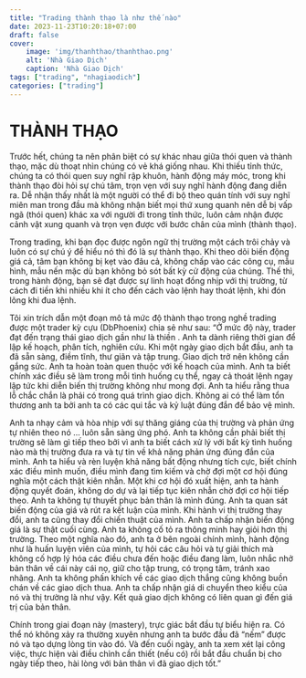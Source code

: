 ```yaml
---
title: "Trading thành thạo là như thế nào"
date: 2023-11-23T10:20:18+07:00
draft: false
cover:
    image: 'img/thanhthao/thanhthao.png'
    alt: 'Nhà Giao Dịch'
    caption: 'Nhà Giao Dịch'
tags: ["trading", "nhagiaodich"]
categories: ["trading"]
---
```


# THÀNH THẠO

Trước hết, chúng ta nên phân biệt có sự khác nhau giữa thói quen và thành thạo, mặc dù thoạt nhìn chúng có vẻ khá giống nhau. Khi thiếu tỉnh thức, chúng ta có thói quen suy nghĩ rập khuôn, hành động máy móc, trong khi thành thạo đòi hỏi sự chú tâm, trọn vẹn với suy nghĩ hành động đang diễn ra. Dễ  nhận thấy nhất là một người có thể đi bộ theo quán tính với suy nghĩ miên man trong đầu mà không nhận biết mọi thứ xung quanh nên dễ bị vấp ngã (thói quen) khác xa với người đi trong tỉnh thức, luôn cảm nhận được cảnh vật xung quanh và trọn vẹn được với bước chân của mình (thành thạo).

Trong trading, khi bạn đọc được ngôn ngữ thị trường một cách trôi chảy và luôn có sự chú ý để  hiểu nó thì đó là sự thành thạo. Khi theo dõi biến động giá cả, tâm bạn không bị kẹt vào đâu cả, không chấp vào các công cụ, mẫu hình, mẫu nến mặc dù bạn không bỏ sót bất kỳ cử động của chúng. Thế thì, trong hành động, bạn sẽ đạt được sự linh hoạt đồng nhịp với thị trường, từ cách đi tiền khi nhiều khi ít cho đến cách vào lệnh hay thoát lệnh, khi đón lõng khi đua lệnh.

Tôi xin trích dẫn một đoạn mô tả mức độ thành thạo trong nghề trading được một trader kỳ cựu (DbPhoenix) chia sẻ như sau:
“Ở mức độ này, trader đạt đến trạng thái giao dịch gần như là thiền . Anh ta dành riêng thời gian để lập kế hoạch, phân tích, nghiên cứu. Khi một ngày giao dịch bắt đầu, anh ta đã sẵn sàng, điềm tĩnh, thư giãn và tập trung.
Giao dịch trở nên không cần gắng sức. Anh ta hoàn toàn quen thuộc với kế hoạch của mình. Anh ta biết chính xác điều sẽ làm trong mỗi tình huống cụ thể, ngay cả thoát lệnh ngay lập tức khi diễn biến thị trường không như mong đợi. Anh ta hiểu rằng thua lỗ chắc chắn là phải có trong quá trình giao dịch. Không ai có thể làm tổn thương anh ta bởi anh ta có các qui tắc và kỷ luật đúng đắn để bảo vệ mình.

Anh ta nhạy cảm và hòa nhịp với sự thăng giáng của thị trường và phản ứng tự nhiên theo nó ... luôn sẵn sàng ứng phó. Anh ta không cần phải biết thị trường sẽ làm gì tiếp theo bởi vì anh ta biết cách xử lý với bất kỳ tình huống nào mà thị trường đưa ra và tự tin về khả năng phản ứng đúng đắn của mình. Anh ta hiểu và rèn luyện khả năng bất động nhưng tích cực, biết chính xác điều mình muốn, điều mình đang tìm kiếm và chờ đợi một cơ hội đúng nghĩa một cách thật kiên nhẫn. Một khi cơ hội đó xuất hiện, anh ta hành động quyết đoán, không do dự và lại tiếp tục kiên nhẫn chờ đợi cơ hội tiếp theo. Anh ta không tự thuyết phục bản thân là mình đúng. Anh ta quan sát biến động của giá và rút ra kết luận của mình. Khi hành vi thị trường thay đổi, anh ta cũng thay đổi chiến thuật của mình. Anh ta chấp nhận biến động giá là sự thật cuối cùng. Anh ta không cố tỏ ra thông minh hay giỏi hơn thị trường. Theo một nghĩa nào đó, anh ta ở bên ngoài chính mình, hành động như là huấn luyện viên của mình, tự hỏi các câu hỏi và tự giải thích mà không cố hợp lý hóa các điều chưa đến hoặc điều đang làm, luôn nhắc nhở bản thân về cái này cái nọ, giữ cho tập trung, có trọng tâm, tránh xao nhãng. Anh ta không phấn khích về các giao dịch thắng cũng không buồn chán về các giao dịch thua. Anh ta chấp nhận giá di chuyển theo kiểu của nó và thị trường là như vậy. Kết quả giao dịch không có liên quan gì đến giá trị của bản thân.

Chính trong giai đoạn này (mastery), trực giác bắt đầu tự biểu hiện ra. Có thể nó không xảy ra thường xuyên nhưng anh ta bước đầu đã “nếm” được nó và tạo dựng lòng tin vào đó. Và đến cuối ngày, anh ta xem xét lại công việc, thực hiện vài điều chỉnh cần thiết (nếu có) rồi bắt đầu chuẩn bị cho ngày tiếp theo, hài lòng với bản thân vì đã giao dịch tốt.”
